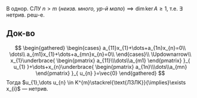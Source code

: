 В однор. СЛУ $n>m$ (*неизв. много, ур-й мало*)$\implies \dim\ker A\geq 1$, т.е. $\exists$ нетрив. реш-е.
## Док-во

$$
\begin{gathered}
\begin{cases}
a_{11}x_{1}+\dots+a_{1n}x_{n}=0\\
\dots\\
a_{m1}x_{1}+\dots+a_{mn}x_{n}=0\\
\end{cases}\\
\Updownarrow\\
x_{1}\underbrace{ \begin{pmatrix}
a_{11}\\\dots\\a_{m1}
\end{pmatrix} }_{ u_{1} }+\dots+x_{n}\underbrace{ \begin{pmatrix}
a_{1n}\\\dots\\a_{mn}
\end{pmatrix} }_{ u_{n} }=\vec{0}
\end{gathered}
$$
Тогда $u_{1},\dots u_{n} \in K^{m}\stackrel{\text{ЛЗЛК}}{\implies}\exists x_{i}$ — нетрив.